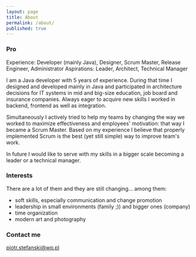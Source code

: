 ```yaml
---
layout: page
title: About
permalink: /about/
published: true
---
```

### Pro

Experience: Developer (mainly Java), Designer, Scrum Master, Release Engineer, Administrator
Aspirations: Leader, Architect, Technical Manager

I am a Java developer with 5 years of experience. During that time I designed and developed mainly in Java and participated in architecture decisions for IT systems in mid and big-size education, job board and insurance companies. Always eager to acquire new skills I worked in backend, frontend as well as integration. 

Simultaneously I actively tried to help my teams by changing the way we worked to maximize effectiveness and employees' motivation: that way I became a Scrum Master. Based on my experience I believe that properly implemented Scrum is the best (yet still simple) way to improve team's work. 

In future I would like to serve with my skills in a bigger scale becoming a leader or a technical manager.

### Interests

There are a lot of them and they are still changing... among them:

* soft skills, especially communication and change promotion
* leadership in small environments (family ;)) and bigger ones (company)
* time organization
* modern art and photography 

### Contact me

[piotr.stefanski@wp.pl](mailto:piotr.stefanski@wp.pl)
